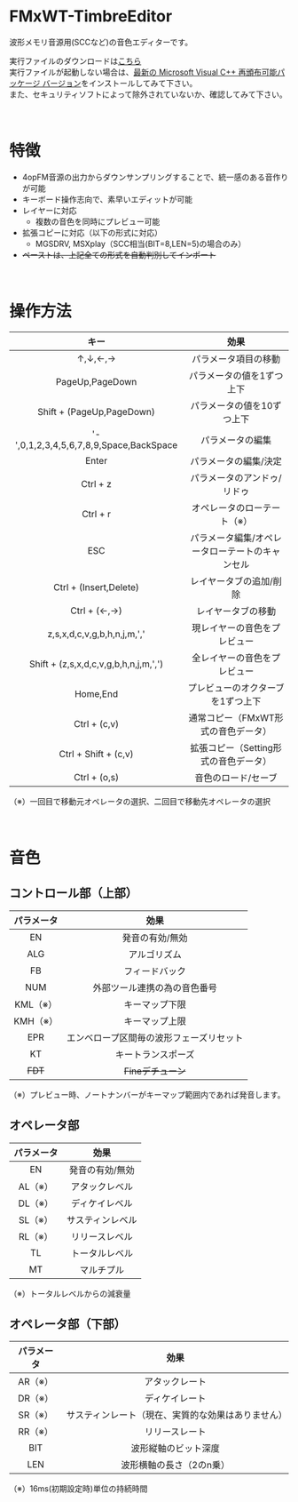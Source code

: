 # FMxWT-TimbreEditor
波形メモリ音源用(SCCなど)の音色エディターです。  

実行ファイルのダウンロードは[こちら](https://github.com/DM-88mkII/FMxWT-TimbreEditor/blob/main/FMxWT-TimbreEditor/x64/Release/FMxWT-TimbreEditor.exe)  
実行ファイルが起動しない場合は、[最新の Microsoft Visual C++ 再頒布可能パッケージ バージョン](https://learn.microsoft.com/ja-jp/cpp/windows/latest-supported-vc-redist?view=msvc-170#latest-microsoft-visual-c-redistributable-version)をインストールしてみて下さい。  
また、セキュリティソフトによって除外されていないか、確認してみて下さい。

<br>

# 特徴
* 4opFM音源の出力からダウンサンプリングすることで、統一感のある音作りが可能
* キーボード操作志向で、素早いエディットが可能
* レイヤーに対応
  * 複数の音色を同時にプレビュー可能
* 拡張コピーに対応（以下の形式に対応）
  * MGSDRV, MSXplay（SCC相当(BIT=8,LEN=5)の場合のみ）
* ~~ペーストは、上記全ての形式を自動判別してインポート~~

<br>

# 操作方法
|キー|効果|
|:-:|:-:|
|↑,↓,←,→|パラメータ項目の移動|
|PageUp,PageDown|パラメータの値を1ずつ上下|
|Shift + (PageUp,PageDown)|パラメータの値を10ずつ上下|
|'-',0,1,2,3,4,5,6,7,8,9,Space,BackSpace|パラメータの編集|
|Enter|パラメータの編集/決定|
|Ctrl + z|パラメータのアンドゥ/リドゥ|
|Ctrl + r|オペレータのローテート（※）|
|ESC|パラメータ編集/オペレータローテートのキャンセル|
|Ctrl + (Insert,Delete)|レイヤータブの追加/削除|
|Ctrl + (←,→)|レイヤータブの移動|
|z,s,x,d,c,v,g,b,h,n,j,m,','|現レイヤーの音色をプレビュー|
|Shift + (z,s,x,d,c,v,g,b,h,n,j,m,',')|全レイヤーの音色をプレビュー|
|Home,End|プレビューのオクターブを1ずつ上下|
|Ctrl + (c,v)|通常コピー（FMxWT形式の音色データ）|
|Ctrl + Shift + (c,v)|拡張コピー（Setting形式の音色データ）|
|Ctrl + (o,s)|音色のロード/セーブ|

（※）一回目で移動元オペレータの選択、二回目で移動先オペレータの選択

<br>

# 音色
## コントロール部（上部）
|パラメータ|効果|
|:-:|:-:|
|EN|発音の有効/無効|
|ALG|アルゴリズム|
|FB|フィードバック|
|NUM|外部ツール連携の為の音色番号|
|KML（※）|キーマップ下限|
|KMH（※）|キーマップ上限|
|EPR|エンベロープ区間毎の波形フェーズリセット|
|KT|キートランスポーズ|
|~~FDT~~|~~Fineデチューン~~|

（※）プレビュー時、ノートナンバーがキーマップ範囲内であれば発音します。

## オペレータ部
|パラメータ|効果|
|:-:|:-:|
|EN|発音の有効/無効|
|AL（※）|アタックレベル|
|DL（※）|ディケイレベル|
|SL（※）|サスティンレベル|
|RL（※）|リリースレベル|
|TL|トータルレベル|
|MT|マルチプル|

（※）トータルレベルからの減衰量  

## オペレータ部（下部）
|パラメータ|効果|
|:-:|:-:|
|AR（※）|アタックレート|
|DR（※）|ディケイレート|
|SR（※）|サスティンレート（現在、実質的な効果はありません）|
|RR（※）|リリースレート|
|BIT|波形縦軸のビット深度|
|LEN|波形横軸の長さ（2のn乗）|

（※）16ms(初期設定時)単位の持続時間  
